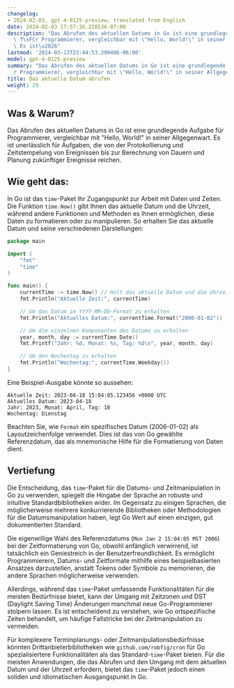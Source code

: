 ```yaml
---
changelog:
- 2024-02-03, gpt-4-0125-preview, translated from English
date: 2024-02-03 17:57:26.228536-07:00
description: "Das Abrufen des aktuellen Datums in Go ist eine grundlegende Aufgabe\
  \ f\xFCr Programmierer, vergleichbar mit \"Hello, World!\" in seiner Allgegenwart.\
  \ Es ist\u2026"
lastmod: '2024-03-13T22:44:53.299406-06:00'
model: gpt-4-0125-preview
summary: "Das Abrufen des aktuellen Datums in Go ist eine grundlegende Aufgabe f\xFC\
  r Programmierer, vergleichbar mit \"Hello, World!\" in seiner Allgegenwart. Es ist\u2026"
title: Das aktuelle Datum abrufen
weight: 29
---
```


## Was & Warum?

Das Abrufen des aktuellen Datums in Go ist eine grundlegende Aufgabe für Programmierer, vergleichbar mit "Hello, World!" in seiner Allgegenwart. Es ist unerlässlich für Aufgaben, die von der Protokollierung und Zeitstempelung von Ereignissen bis zur Berechnung von Dauern und Planung zukünftiger Ereignisse reichen.

## Wie geht das:

In Go ist das `time`-Paket Ihr Zugangspunkt zur Arbeit mit Daten und Zeiten. Die Funktion `time.Now()` gibt Ihnen das aktuelle Datum und die Uhrzeit, während andere Funktionen und Methoden es Ihnen ermöglichen, diese Daten zu formatieren oder zu manipulieren. So erhalten Sie das aktuelle Datum und seine verschiedenen Darstellungen:

```go
package main

import (
	"fmt"
	"time"
)

func main() {
	currentTime := time.Now() // Holt das aktuelle Datum und die Uhrzeit
	fmt.Println("Aktuelle Zeit:", currentTime)

	// Um das Datum im YYYY-MM-DD-Format zu erhalten
	fmt.Println("Aktuelles Datum:", currentTime.Format("2006-01-02"))

	// Um die einzelnen Komponenten des Datums zu erhalten
	year, month, day := currentTime.Date()
	fmt.Printf("Jahr: %d, Monat: %s, Tag: %d\n", year, month, day)

	// Um den Wochentag zu erhalten
	fmt.Println("Wochentag:", currentTime.Weekday())
}
```

Eine Beispiel-Ausgabe könnte so aussehen:

```
Aktuelle Zeit: 2023-04-18 15:04:05.123456 +0000 UTC
Aktuelles Datum: 2023-04-18
Jahr: 2023, Monat: April, Tag: 18
Wochentag: Dienstag
```

Beachten Sie, wie `Format` ein spezifisches Datum (2006-01-02) als Layoutzeichenfolge verwendet. Dies ist das von Go gewählte Referenzdatum, das als mnemonische Hilfe für die Formatierung von Daten dient.

## Vertiefung

Die Entscheidung, das `time`-Paket für die Datums- und Zeitmanipulation in Go zu verwenden, spiegelt die Hingabe der Sprache an robuste und intuitive Standardbibliotheken wider. Im Gegensatz zu einigen Sprachen, die möglicherweise mehrere konkurrierende Bibliotheken oder Methodologien für die Datumsmanipulation haben, legt Go Wert auf einen einzigen, gut dokumentierten Standard.

Die eigenwillige Wahl des Referenzdatums (`Mon Jan 2 15:04:05 MST 2006`) bei der Zeitformatierung von Go, obwohl anfänglich verwirrend, ist tatsächlich ein Geniestreich in der Benutzerfreundlichkeit. Es ermöglicht Programmierern, Datums- und Zeitformate mithilfe eines beispielbasierten Ansatzes darzustellen, anstatt Tokens oder Symbole zu memorieren, die andere Sprachen möglicherweise verwenden.

Allerdings, während das `time`-Paket umfassende Funktionalitäten für die meisten Bedürfnisse bietet, kann der Umgang mit Zeitzonen und DST (Daylight Saving Time) Änderungen manchmal neue Go-Programmierer stolpern lassen. Es ist entscheidend zu verstehen, wie Go ortspezifische Zeiten behandelt, um häufige Fallstricke bei der Zeitmanipulation zu vermeiden.

Für komplexere Terminplanungs- oder Zeitmanipulationsbedürfnisse könnten Drittanbieterbibliotheken wie `github.com/robfig/cron` für Go spezialisiertere Funktionalitäten als das Standard-`time`-Paket bieten. Für die meisten Anwendungen, die das Abrufen und den Umgang mit dem aktuellen Datum und der Uhrzeit erfordern, bietet das `time`-Paket jedoch einen soliden und idiomatischen Ausgangspunkt in Go.
